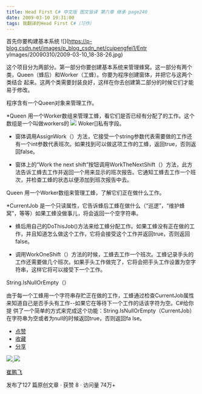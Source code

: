 ```yaml
---
title: Head First C# 中文版 图文皆译 第六章 继承 page240
date: 2009-03-10 19:31:00
tags: 我翻译的Head First C#（习作）
---
```

首先你要构建基本系统 ![](https://p-blog.csdn.net/images/p_blog_csdn_net/cuipengfei1/Entr
yImages/20090310/2009-03-10_18-38-26.jpg)

这个项目分为两部分。第一部分你要创建基本系统来管理蜂窝。这一部分有两个类，Queen（蜂后）和Worker（工蜂）。你要为程序创建窗体，并把它与这两个类结合
起来。这两个类需要封装良好，这样在你去创建第二部分的时候它们才能易于修改。

程序含有一个Queen对象来管理工作。

*Queen  用一个Worker数组来管理工蜂，看它们是否已经有分配了的工作。这个数组是一个叫做workers的 ![](https://p-blog.csdn.net/images/p_blog_csdn_net/cuipengfei1/EntryImages/20090310/2009-03-10_19-21-14.jpg) Woker[]私有字段。 

*  窗体调用AssignWork（）方法，它接受一个string参数代表需要做的工作还有一个int参数代表班次。如果找到可以做这项工作的工蜂，返回true，否则返回false。 

*  窗体上的“Work the next shift”按钮调用WorkTheNextShift（）方法，此方法告诉工蜂去工作并返回一个用来显示的班次报告。它通知工蜂去工作一个班次，并检查工蜂的状态以便添加到班次报告中去。 

Queen  用一个Worker数组来管理工蜂，了解它们正在做什么工作。

*CurrentJob  是一个只读属性，它告诉蜂后工蜂在做什么（“巡逻”，“维护蜂窝”，等等）如果工蜂没做事儿，将会返回一个空字符串。 

*  蜂后用自己的DoThisJob()方法来给工蜂分配工作。如果工蜂没有正在做的工作，并且知道怎么做这个工作，它将会接受这个工作并返回true，否则返回false。 

*  调用WorkOneShift（）方法的时候，工蜂去工作一个班次。工蜂记录手头的工作还需要做几个班次。如果手头工作做完了，它将会把手头工作设置为空字符串，这样它将可以接受下一个工作。 

String.IsNullOrEmpty（）

由于每一个工蜂用一个字符串存贮正在做的工作，工蜂通过检查CurrentJob属性来知道自己是否手头有工作--如果它在等待下一个工作的话该字符为空。C#给你提
供了一个简单的方式来完成这个功能：String.IsNullOrEmpty（CurrentJob）在字符串为空或者为null的时候返回true，否则返回fa
lse。

  * [ 点赞  ](javascript:;)
  * [ 收藏  ](javascript:;)
  * [ 分享 ](javascript:;)

[ ![](https://profile.csdnimg.cn/5/2/5/3_cuipengfei1)
![](https://g.csdnimg.cn/static/user-reg-year/1x/11.png)
](https://blog.csdn.net/cuipengfei1)

[ 崔鹏飞 ](https://blog.csdn.net/cuipengfei1)

发布了127 篇原创文章  ·  获赞 8  ·  访问量 74万+

